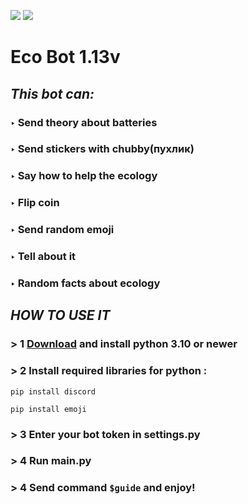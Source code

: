 </p>
<p align="left">
 </a>
 <img src="https://img.shields.io/badge/PYTHON-3.10%20%7C%203.11%20%7C%203.12-blue?style=for-the-badge&logo=python">
  </a>
 <img src="https://img.shields.io/badge/DISCORD-BOT-9cf?style=for-the-badge&logo=discord">
</p>
</p>

# Eco Bot 1.13v
##   *This bot can:*
### ‣ Send theory about batteries
### ‣ Send stickers with chubby(пухлик)
### ‣ Say how to help the ecology
### ‣ Flip coin
### ‣ Send random emoji
### ‣ Tell about it
### ‣ Random facts about ecology
## ***HOW TO USE IT***
### > 1 [Download](https://www.python.org/downloads/) and install python 3.10 or newer
### > 2 Install required libraries for python : 
```shell
pip install discord

pip install emoji 
```
### > 3 Enter your bot token in settings.py
### > 4 Run main.py
### > 4 Send command `$guide` and enjoy!

<!-- 
</p>
<p align="left">
 </a>
 <img src="https://img.shields.io/pypi/pyversions/so-vits-svc-fork.svg?style=flat-square&logo=python&amp;logoColor=fff" alt="Supported Python versions">
</p>
--!>

